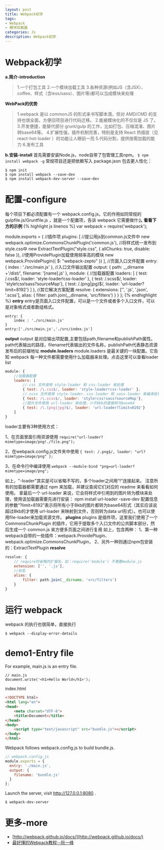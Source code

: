 ```yaml
---
layout: post
title: Webpack初学
tags:
- Webpack
- 模块加载器
categories: Js
description: Webpack初学
---
```

# Webpack初学

**a.简介-introduction**
>1.一个打包工具
>2.一个模块加载工具
>3.各种资源(例如JS（含JSX）、coffee、样式（含less/sass）、图片等)都可以当成模块来处理

**WebPack的优势**
>1.webpack 是以 commonJS 的形式来书写脚本滴，但对 AMD/CMD 的支持也很全面，方便旧项目进行代码迁移。
 2.能被模块化的不仅仅是 JS 了。
 3.开发便捷，能替代部分 grunt/gulp 的工作，比如打包、压缩混淆、图片转base64等。
 4.扩展性强，插件机制完善，特别是支持 React 热插拔（见 react-hot-loader ）的功能让人眼前一亮
 5.代码分割，提供按需加载的能力
 6.发布工具

**b.安装-install**
首先需要安装Node.js，node自带了包管理工具npm。
`$ npm install webpack -g`
常规项目还是把依赖写入 package.json 包去更人性化：
```
$ npm init
$ npm install webpack --save-dev
$ npm install webpack-dev-server --save-dev
```
# 配置-configure
每个项目下都必须配置有一个 webpack.config.js，它的作用如同常规的 gulpfile.js/Gruntfile.js ，就是一个配置项，告诉 webpack 它需要做什么
**看看下方的示例**
{% highlight js linenos %}
var webpack = require('webpack');

module.exports = {
    //插件项
    plugins: [
        //提公用js到common.js文件中
        new webpack.optimize.CommonsChunkPlugin('common.js'),
        //将样式统一发布到style.css中
        new ExtractTextPlugin("style.css", {
            allChunks: true,
            disable: false
        }),
        //使用ProvidePlugin加载使用频率高的模块
        new webpack.ProvidePlugin({
            $: "webpack-zepto"
        })
    ],
    //页面入口文件配置
    entry: {
        index : './src/main.js'
    },
    //入口文件输出配置
    output: {
        path: __dirname +'/dist/',
        filename: '[name].js'
    },
    module: {
        //加载器配置
        loaders: [
            { test: /\.css$/, loader: 'style-loader!css-loader' },
            { test: /\.scss$/, loader: 'style!css!sass?sourceMap'},
            { test: /\.(png|jpg)$/, loader: 'url-loader?limit=8192'}
        ]
    },
    //其它解决方案配置
    resolve: {
        extensions: ['', '.js', '.json', '.scss'],
        alias: {
            filter: path.join(__dirname, 'src/filters')
        }
    }
};
{% endhighlight %}
**entry**
entry是页面入口文件配置，可以是一个文件或者多个入口文件，可以是对象格式或者数组格式。
```
entry: {
    index : './src/main.js'
}
entry:['./src/main.js','./src/index.js']
```
**output**
output 是对应输出项配置,主要包括path,filename和publishPath属性。path代表输出的路径，filename代表输出的文件名称，publishPath代表静态资源发布后的前缀地址
**module.loaders**
module.loaders 是最关键的一块配置。它告知 webpack 每一种文件都需要使用什么加载器来处理。点击这里可以查看loader list
```js
module: {
    //加载器配置
    loaders: [
        //.css 文件使用 style-loader 和 css-loader 来处理
        { test: /\.css$/, loader: 'style-loader!css-loader' },
        //.scss 文件使用 style-loader、css-loader 和 sass-loader 来编译处理
        { test: /\.scss$/, loader: 'style!css!sass?sourceMap'},
        //图片文件使用 url-loader 来处理，小于8kb的直接转为base64
        { test: /\.(png|jpg)$/, loader: 'url-loader?limit=8192'}
    ]
}
```
loader主要有3种使用方式：

1、在页面里面引用资源使用
`require("url-loader?mimetype=image/png!./file.png");`

2、在webpack.config.js文件夹中使用
`{ test: /.png$/, loader: "url?mimetype=image/png" };`

3、在命令行中编译使用
`webpack --module-bind "png=url-loader?mimetype=image/png";`

如上，"-loader"其实是可以省略不写的，多个loader之间用“!”连接起来。
注意所有的加载器都需要通过 npm 来加载，并建议查阅它们对应的 readme 来看看如何使用。
拿最后一个 url-loader 来说，它会将样式中引用到的图片转为模块来处理，使用该加载器需要先进行安装：
npm install url-loader -save-dev
配置信息的参数“?limit=8192”表示将所有小于8kb的图片都转为base64形式（其实应该说超过8kb的才使用 url-loader 来映射到文件，否则转为data url形式）。也可以使用file-loader来加载资源文件。
**plugins**
plugins 是插件项，这里我们使用了一个 CommonsChunkPlugin 的插件，它用于提取多个入口文件的公共脚本部分，然后生成一个 common.js 来方便多页面之间进行复用
如上，包含两种：
1、第一种webpack自带的一些插件：webpack.ProvidePlugin、webpack.optimize.CommonsChunkPlugin，
2、另外一种则通过npm包安装的：ExtractTextPlugin
**resolve**
```js
resolve: {
    // require时省略的扩展名，如：require('module') 不需要module.js
    extension: ['', '.js'],
    //别名
    alias: {
        filter: path.join(__dirname, 'src/filters')
    }
}
```
# 运行 webpack
webpack 的执行也很简单，直接执行
```
$ webpack --display-error-details
```
# demo1-Entry file
For example, main.js is an entry file.
```
// main.js
document.write('<h1>Hello World</h1>');
```
index.html
```html
<!DOCTYPE html>
<html lang="en">
<head>
	<meta charset="UTF-8">
	<title>Document</title>
</head>
<body>
    <script type="text/javascript" src="bundle.js"></script>
</body>
</html>
```
Webpack follows webpack.config.js to build bundle.js.
```js
// webpack.config.js
module.exports = {
  entry: './main.js',
  output: {
    filename: 'bundle.js'
  }
};
```
Launch the server, visit http://127.0.0.1:8080 .
```
$ webpack-dev-server
```


















# 更多-more
* [http://webpack.github.io/docs/](http://webpack.github.io/docs/)
* [最好懂的Webpack教程--阮一峰](https://github.com/ruanyf/webpack-demos#demo01-entry-file-source)

